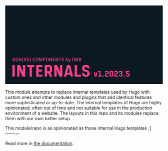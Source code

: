 ![](../../documentation/hugo-internals/header-card.png)

This module attempts to replace internal templates used by Hugo with custom ones and other modules and plugins that add identical features more sophisticated or up-to-date. The internal templates of Hugo are highly opinionated, often out of time and not suitable for use in the production environment of a website. The layouts in this repo and its modules replace them with our own better setup.

This module/repo is as opinionated as those internal Hugo templates ;]&mdash;&mdash;&#x0E5B;

Read more in [the documentation](https://kollitsch.dev/components/hugo-internals/).
